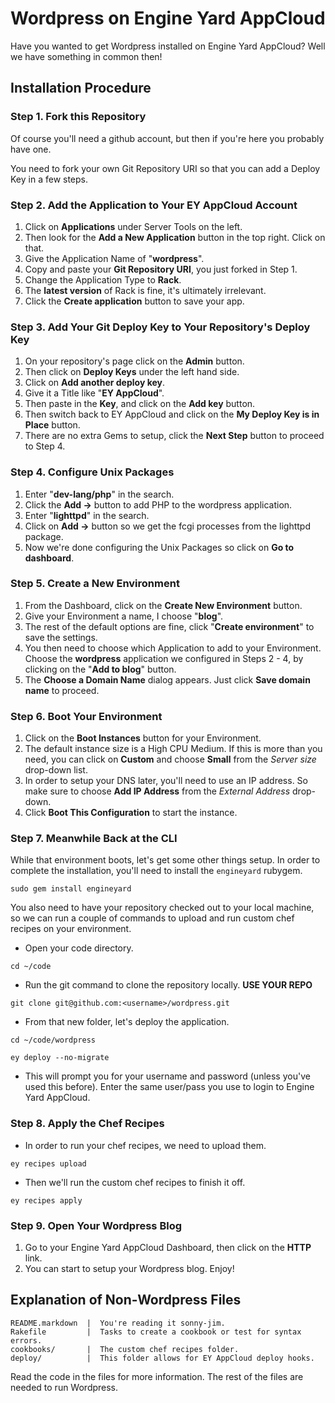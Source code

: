 # Wordpress on Engine Yard AppCloud

Have you wanted to get Wordpress installed on Engine Yard AppCloud?  Well we have something in common then!

## Installation Procedure

### Step 1. Fork this Repository

Of course you'll need a github account, but then if you're here you probably have one.

You need to fork your own Git Repository URI so that you can add a Deploy Key in a few steps.

### Step 2. Add the Application to Your EY AppCloud Account

  1. Click on **Applications** under Server Tools on the left.
  2. Then look for the **Add a New Application** button in the top right.  Click on that.
  3. Give the Application Name of "**wordpress**".
  4. Copy and paste your **Git Repository URI**, you just forked in Step 1.
  5. Change the Application Type to **Rack**.
  6. The **latest version** of Rack is fine, it's ultimately irrelevant.
  7. Click the **Create application** button to save your app.

### Step 3. Add Your Git Deploy Key to Your Repository's Deploy Key

  1. On your repository's page click on the **Admin** button.
  2. Then click on **Deploy Keys** under the left hand side.
  3. Click on **Add another deploy key**.
  4. Give it a Title like "**EY AppCloud**".
  5. Then paste in the **Key**, and click on the **Add key** button.
  6. Then switch back to EY AppCloud and click on the **My Deploy Key is in Place** button.
  7. There are no extra Gems to setup, click the **Next Step** button to proceed to Step 4.

### Step 4. Configure Unix Packages

  1. Enter "**dev-lang/php**" in the search.
  2. Click the **Add ->** button to add PHP to the wordpress application.
  3. Enter "**lighttpd**" in the search.
  4. Click on **Add ->** button so we get the fcgi processes from the lighttpd package.
  5. Now we're done configuring the Unix Packages so click on **Go to dashboard**.

### Step 5. Create a New Environment

  1. From the Dashboard, click on the **Create New Environment** button.
  2. Give your Environment a name, I choose "**blog**".
  3. The rest of the default options are fine, click "**Create environment**" to save the settings.
  4. You then need to choose which Application to add to your Environment.  Choose the **wordpress** application we configured in Steps 2 - 4, by clicking on the "**Add to blog**" button.
  5. The **Choose a Domain Name** dialog appears.  Just click **Save domain name** to proceed.

### Step 6. Boot Your Environment

  1. Click on the **Boot Instances** button for your Environment.
  2. The default instance size is a High CPU Medium.  If this is more than you need, you can click on **Custom** and choose **Small** from the *Server size* drop-down list.
  3. In order to setup your DNS later, you'll need to use an IP address.  So make sure to choose **Add IP Address** from the *External Address* drop-down.
  4. Click **Boot This Configuration** to start the instance.

### Step 7. Meanwhile Back at the CLI

While that environment boots, let's get some other things setup.  In order to complete the installation, you'll need to install the `engineyard` rubygem.

`sudo gem install engineyard`

You also need to have your repository checked out to your local machine, so we can run a couple of commands to upload and run custom chef recipes on your environment.

  * Open your code directory.

`cd ~/code`

  * Run the git command to clone the repository locally.  **USE YOUR REPO**

`git clone git@github.com:<username>/wordpress.git`

  * From that new folder, let's deploy the application.

`cd ~/code/wordpress`

`ey deploy --no-migrate`

  * This will prompt you for your username and password (unless you've used this before).  Enter the same user/pass you use to login to Engine Yard AppCloud.

### Step 8. Apply the Chef Recipes

  * In order to run your chef recipes, we need to upload them.  

`ey recipes upload`

  * Then we'll run the custom chef recipes to finish it off.

`ey recipes apply`

### Step 9. Open Your Wordpress Blog

  1. Go to your Engine Yard AppCloud Dashboard, then click on the **HTTP** link.
  2. You can start to setup your Wordpress blog.  Enjoy!

## Explanation of Non-Wordpress Files

    README.markdown  |  You're reading it sonny-jim.
    Rakefile         |  Tasks to create a cookbook or test for syntax errors.
    cookbooks/       |  The custom chef recipes folder.
    deploy/          |  This folder allows for EY AppCloud deploy hooks.

Read the code in the files for more information.  The rest of the files are needed to run Wordpress.
